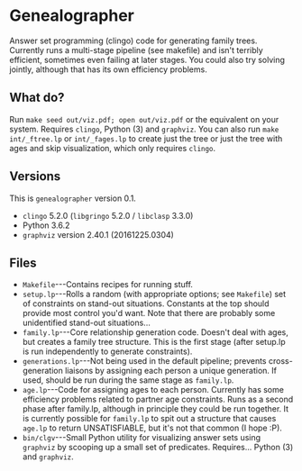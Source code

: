 # Genealographer

Answer set programming (clingo) code for generating family trees. Currently
runs a multi-stage pipeline (see makefile) and isn't terribly efficient,
sometimes even failing at later stages. You could also try solving jointly,
although that has its own efficiency problems.

## What do?

Run `make seed out/viz.pdf; open out/viz.pdf` or the equivalent on your system.
Requires `clingo`, Python (3) and `graphviz`. You can also run `make
int/_ftree.lp` or `int/_fages.lp` to create just the tree or just the tree with
ages and skip visualization, which only requires `clingo`.

## Versions

This is `genealographer` version 0.1.

- `clingo` 5.2.0 (`libgringo` 5.2.0 / `libclasp` 3.3.0)
- Python 3.6.2
- `graphviz` version 2.40.1 (20161225.0304)

## Files

- `Makefile`---Contains recipes for running stuff.
- `setup.lp`---Rolls a random (with appropriate options; see `Makefile`) set of
  constraints on stand-out situations. Constants at the top should provide most
  control you'd want. Note that there are probably some unidentified stand-out
  situations...
- `family.lp`---Core relationship generation code. Doesn't deal with ages, but
  creates a family tree structure. This is the first stage (after setup.lp is
  run independently to generate constraints).
- `generations.lp`---Not being used in the default pipeline; prevents
  cross-generation liaisons by assigning each person a unique generation. If
  used, should be run during the same stage as `family.lp`.
- `age.lp`---Code for assigning ages to each person. Currently has some
  efficiency problems related to partner age constraints. Runs as a second
  phase after family.lp, although in principle they could be run together. It
  is currently possible for `family.lp` to spit out a structure that causes
  `age.lp` to return UNSATISFIABLE, but it's not that common (I hope :P).
- `bin/clgv`---Small Python utility for visualizing answer sets using
  `graphviz` by scooping up a small set of predicates. Requires... Python (3)
  and `graphviz`.
